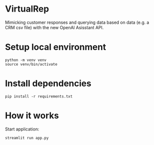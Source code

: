 # VirtualRep

Mimicking customer responses and querying data based on data (e.g. a CRM csv file) with the new OpenAI Asisstant API.

# Setup local environment

```
python -m venv venv
source venv/bin/activate
```

# Install dependencies

`pip install -r requirements.txt`

# How it works

Start application:

`streamlit run app.py`

